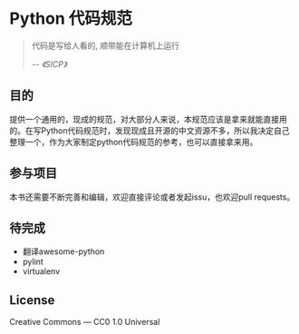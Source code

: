 # Python 代码规范

> 代码是写给人看的, 顺带能在计算机上运行  
>
> -- <cite>《SICP》</cite>

## 目的
提供一个通用的，现成的规范，对大部分人来说，本规范应该是拿来就能直接用的。在写Python代码规范时，发现现成且开源的中文资源不多，所以我决定自己整理一个，作为大家制定python代码规范的参考，也可以直接拿来用。

## 参与项目
本书还需要不断完善和编辑，欢迎直接评论或者发起issu，也欢迎pull requests。

## 待完成
- 翻译awesome-python
- pylint
- virtualenv


## License
Creative Commons — CC0 1.0 Universal
